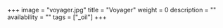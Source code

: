 +++
image = "voyager.jpg"
title = "Voyager"
weight = 0
description = ""
availability = ""
tags = ["_oil"]
+++
